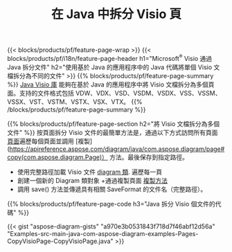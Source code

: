 ﻿---
title: 在 Java 中拆分 Visio 頁
url: /zh-hant/java/splitter/
description: Java 源代碼，說明如何在 Java 應用程序中將 Microsoft Visio 文件拆分為多個文件
---
{{< blocks/products/pf/feature-page-wrap >}}
{{< blocks/products/pf/i18n/feature-page-header h1="Microsoft<sup>&reg;</sup> Visio 通過 Java 拆分文件" h2="使用基於 Java 的應用程序中的 Java 代碼將單個 Visio 文檔拆分為不同的文件" >}}
{{% blocks/products/pf/feature-page-summary %}}
[Java Visio 庫](/diagram/java/) 能夠在基於 Java 的應用程序中將 Visio 文檔拆分為多個頁面。支持的文件格式包括 VDW、VDX、VSD、VSDM、VSDX、VSS、VSSM、VSSX、VST、VSTM、VSTX、VSX、VTX。
{{% /blocks/products/pf/feature-page-summary %}}

{{% blocks/products/pf/feature-page-section h2="將 Visio 文檔拆分為多個文件" %}}
按頁面拆分 Visio 文件的最簡單方法是，通過以下方式訪問所有頁面 [頁面](https://apireference.aspose.com/diagram/java/com.aspose.diagram/diagram#Pages)遍歷每個頁面並調用 [複製](https://apireference.aspose.com/diagram/java/com.aspose.diagram/page#copy(com.aspose.diagram.Page)） 方法。最後保存到指定路徑。 

+ 使用完整路徑加載 Visio 文件 [diagram 類](https://apireference.aspose.com/diagram/java/com.aspose.diagram/diagram).
遍歷每一頁
+ 創建一個新的 Diagram 類對象
+通過複製頁面 [複製方法](https://apireference.aspose.com/diagram/java/com.aspose.diagram/page#copy(com.aspose.diagram.Page))
+ 調用 save() 方法並傳遞具有相關 SaveFormat 的文件名（完整路徑）。

{{% blocks/products/pf/feature-page-code h3="Java 拆分 Visio 個文件的代碼" %}}

{{< gist "aspose-diagram-gists" "a970e3b0531843f718d7f46abf12d56a" "Examples-src-main-java-com-aspose-diagram-examples-Pages-CopyVisioPage-CopyVisioPage.java" >}}
